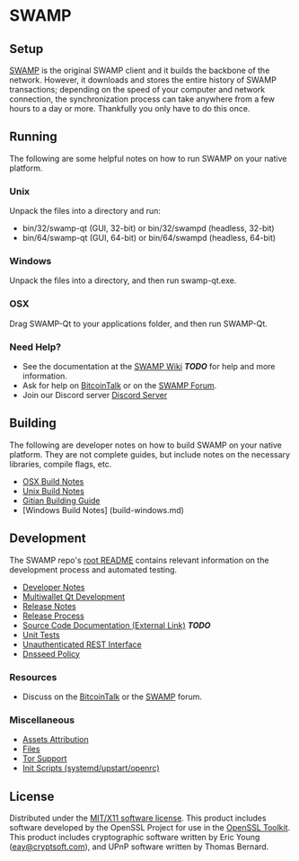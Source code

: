 SWAMP
=====================

Setup
---------------------
[SWAMP](http://swampnetwork.org/wallet) is the original SWAMP client and it builds the backbone of the network. However, it downloads and stores the entire history of SWAMP transactions; depending on the speed of your computer and network connection, the synchronization process can take anywhere from a few hours to a day or more. Thankfully you only have to do this once.

Running
---------------------
The following are some helpful notes on how to run SWAMP on your native platform.

### Unix

Unpack the files into a directory and run:

- bin/32/swamp-qt (GUI, 32-bit) or bin/32/swampd (headless, 32-bit)
- bin/64/swamp-qt (GUI, 64-bit) or bin/64/swampd (headless, 64-bit)

### Windows

Unpack the files into a directory, and then run swamp-qt.exe.

### OSX

Drag SWAMP-Qt to your applications folder, and then run SWAMP-Qt.

### Need Help?

* See the documentation at the [SWAMP Wiki](https://en.swampnetwork.org/wiki/Main_Page) ***TODO***
for help and more information.
* Ask for help on [BitcoinTalk](https://bitcointalk.org) or on the [SWAMP Forum](http://forum.swampnetwork.org/).
* Join our Discord server [Discord Server](https://discord.gg/S9adMgS)

Building
---------------------
The following are developer notes on how to build SWAMP on your native platform. They are not complete guides, but include notes on the necessary libraries, compile flags, etc.

- [OSX Build Notes](build-osx.md)
- [Unix Build Notes](build-unix.md)
- [Gitian Building Guide](gitian-building.md)
- [Windows Build Notes] (build-windows.md)

Development
---------------------
The SWAMP repo's [root README](https://github.com/SWAMP-Core/SWAMP/blob/master/README.md) contains relevant information on the development process and automated testing.

- [Developer Notes](developer-notes.md)
- [Multiwallet Qt Development](multiwallet-qt.md)
- [Release Notes](release-notes.md)
- [Release Process](release-process.md)
- [Source Code Documentation (External Link)](https://dev.visucore.com/bitcoin/doxygen/) ***TODO***
- [Unit Tests](unit-tests.md)
- [Unauthenticated REST Interface](REST-interface.md)
- [Dnsseed Policy](dnsseed-policy.md)


### Resources

* Discuss on the [BitcoinTalk](https://bitcointalk.org/index.php?topic=1262920.0) or the [SWAMP](http://forum.swampnetwork.org/) forum.

### Miscellaneous
- [Assets Attribution](assets-attribution.md)
- [Files](files.md)
- [Tor Support](tor.md)
- [Init Scripts (systemd/upstart/openrc)](init.md)

License
---------------------
Distributed under the [MIT/X11 software license](http://www.opensource.org/licenses/mit-license.php).
This product includes software developed by the OpenSSL Project for use in the [OpenSSL Toolkit](https://www.openssl.org/). This product includes
cryptographic software written by Eric Young ([eay@cryptsoft.com](mailto:eay@cryptsoft.com)), and UPnP software written by Thomas Bernard.

